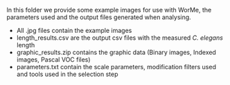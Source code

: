 In this folder we provide some example images for use with WorMe, the parameters used and the output files generated when analysing. 

- All .jpg files contain the example images
- length_results.csv are the output csv files with the measured _C. elegans_ length
- graphic_results.zip contains the graphic data (Binary images, Indexed images, Pascal VOC files)
- parameters.txt contain the scale parameters, modification filters used and tools used in the selection step